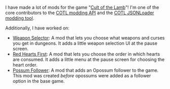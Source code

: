 I have made a lot of mods for the game "[Cult of the Lamb][1]"! I'm one of the core contributors to the [COTL modding API][2] and the [COTL JSONLoader modding tool][3].

Additionally, I have worked on:

- [Weapon Selector][4]: A mod that lets you choose what weapons and curses you get in dungeons. It adds a little weapon selection UI at the pause screen.
- [Red Hearts First][5]: A mod that lets you choose the order in which hearts are consumed. It adds a little menu at the pause screen for choosing the heart order.
- [Possum Follower][6]: A mod that adds an Opossum follower to the game. This mod was created *before* opossums were added as a follower option in the base game.

[1]: https://en.wikipedia.org/wiki/Cult_of_the_Lamb
[2]: https://thunderstore.io/c/cult-of-the-lamb/p/xhayper/COTL_API/
[3]: https://thunderstore.io/c/cult-of-the-lamb/p/KellyBetty/COTL_JSONLoader/
[4]: https://thunderstore.io/c/cult-of-the-lamb/p/KellyBetty/Weapon_Selector/
[5]: https://thunderstore.io/c/cult-of-the-lamb/p/KellyBetty/Red_Hearts_First/
[6]: https://thunderstore.io/c/cult-of-the-lamb/p/KellyBetty/PossumFollower/
